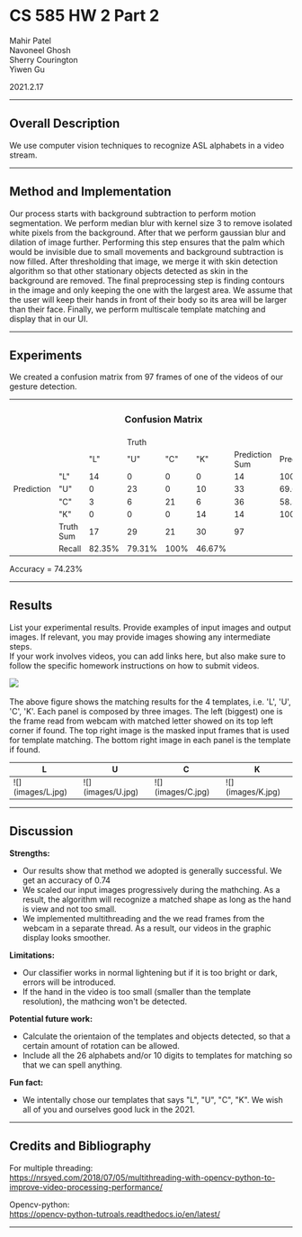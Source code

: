 # CS 585 HW 2 Part 2

Mahir Patel  
Navoneel Ghosh  
Sherry Courington  
Yiwen Gu

2021.2.17

<div class="main-body">

* * *

## Overall Description

We use computer vision techniques to recognize ASL alphabets in a video stream.

* * *

## Method and Implementation

Our process starts with background subtraction to perform motion segmentation. We perform median blur with kernel size 3 to remove isolated white pixels from the background. After that we perform gaussian blur and dilation of image further. Performing this step ensures that the palm which would be invisible due to small movements and background subtraction is now filled. After thresholding that image, we merge it with skin detection algorithm so that other stationary objects detected as skin in the background are removed. The final preprocessing step is finding contours in the image and only keeping the one with the largest area. We assume that the user will keep their hands in front of their body so its area will be larger than their face. Finally, we perform multiscale template matching and display that in our UI.

* * *

## Experiments

We created a confusion matrix from 97 frames of one of the videos of our gesture detection.

<table>

<tbody>

<tr>

<td colspan="8">

<center>

### Confusion Matrix

</center>

</td>

</tr>

<tr>

<td></td>

<td></td>

<td></td>

<td>Truth</td>

<td></td>

<td></td>

<td></td>

<td></td>

</tr>

<tr>

<td></td>

<td></td>

<td>"L"</td>

<td>"U"</td>

<td>"C"</td>

<td>"K"</td>

<td>Prediction Sum</td>

<td>Precision</td>

</tr>

<tr>

<td></td>

<td>"L"</td>

<td>14</td>

<td>0</td>

<td>0</td>

<td>0</td>

<td>14</td>

<td>100%</td>

</tr>

<tr>

<td>Prediction</td>

<td>"U"</td>

<td>0</td>

<td>23</td>

<td>0</td>

<td>10</td>

<td>33</td>

<td>69.69%</td>

</tr>

<tr>

<td></td>

<td>"C"</td>

<td>3</td>

<td>6</td>

<td>21</td>

<td>6</td>

<td>36</td>

<td>58.33%</td>

</tr>

<tr>

<td></td>

<td>"K"</td>

<td>0</td>

<td>0</td>

<td>0</td>

<td>14</td>

<td>14</td>

<td>100%</td>

</tr>

<tr>

<td></td>

<td>Truth Sum</td>

<td>17</td>

<td>29</td>

<td>21</td>

<td>30</td>

<td>97</td>

<td></td>

</tr>

<tr>

<td></td>

<td>Recall</td>

<td>82.35%</td>

<td>79.31%</td>

<td>100%</td>

<td>46.67%</td>

<td></td>

<td></td>

</tr>

</tbody>

</table>

Accuracy = 74.23%

* * *

## Results

List your experimental results. Provide examples of input images and output images. If relevant, you may provide images showing any intermediate steps.  
If your work involves videos, you can add links here, but also make sure to follow the specific homework instructions on how to submit videos.

![](images/output.gif)

The above figure shows the matching results for the 4 templates, i.e. 'L', 'U', 'C', 'K'. Each panel is composed by three images. The left (biggest) one is the frame read from webcam with matched letter showed on its top left corner if found. The top right image is the masked input frames that is used for template matching. The bottom right image in each panel is the template if found.

<table class="tg">

<thead>

<tr>

<th class="tg-0lax">L</th>

<th class="tg-0lax">U</th>

<th class="tg-0lax">C</th>

<th class="tg-0lax">K</th>

</tr>

</thead>

<tbody>

<tr>

<td class="tg-0lax">![](images/L.jpg)</td>

<td class="tg-0lax">![](images/U.jpg)</td>

<td class="tg-0lax">![](images/C.jpg)</td>

<td class="tg-0lax">![](images/K.jpg)</td>

</tr>

</tbody>

</table>

* * *

## Discussion

**Strengths:**
*   Our results show that method we adopted is generally successful. We get an accuracy of 0.74
*   We scaled our input images progressively during the mathching. As a result, the algorithm will recognize a matched shape as long as the hand is view and not too small.
*   We implemented multithreading and the we read frames from the webcam in a separate thread. As a result, our videos in the graphic display looks smoother.

**Limitations:**
*   Our classifier works in normal lightening but if it is too bright or dark, errors will be introduced.
*   If the hand in the video is too small (smaller than the template resolution), the mathcing won't be detected.

**Potential future work:**
*   Calculate the orientaion of the templates and objects detected, so that a certain amount of rotation can be allowed.
*   Include all the 26 alphabets and/or 10 digits to templates for matching so that we can spell anything.

**Fun fact:**
*   We intentally chose our templates that says "L", "U", "C", "K". We wish all of you and ourselves good luck in the 2021.

* * *

## Credits and Bibliography

For multiple threading:  
https://nrsyed.com/2018/07/05/multithreading-with-opencv-python-to-improve-video-processing-performance/

Opencv-python:  
https://opencv-python-tutroals.readthedocs.io/en/latest/

* * *

</div>
